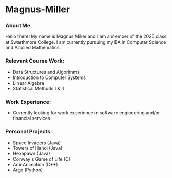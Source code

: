 # Magnus-Miller
### About Me
Hello there! My name is Magnus Miller and I am a member of the 2025 class at Swarthmore College.
I am currently pursuing my BA in Computer Science and Applied Mathematics.

### Relevant Course Work:
* Data Structures and Algorithms
* Introduction to Computer Systems
* Linear Algebra
* Statistical Methods I & II

### Work Experience:
* Currently looking for work experience in software engineering and/or financial services

### Personal Projects:
* Space Invaders (Java)
* Towers of Hanoi (Java)
* Hexapawn (Java)
* Conway's Game of Life (C)
* Acii-Animation (C++)
* Argo (Python)
